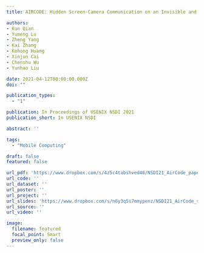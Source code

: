 ```yaml
---
title: AIRCODE: Hidden Screen-Camera Communication on an Invisible and Inaudible Dual Channel

authors:
- Kun Qian
- Yumeng Lu
- Zheng Yang
- Kai Zhang
- Kehong Huang
- Xinjun Cai
- Chenshu Wu
- Yunhao Liu

date: 2021-04-12T00:00:00.000Z
doi: ""

publication_types:
  - "1"

publication: In Proceedings of USENIX NSDI 2021
publication_short: In USENIX NSDI

abstract: ''

tags:
  - "Mobile Computing"

draft: false
featured: false

url_pdf: 'https://www.dropbox.com/s/4z5c4tabshved46/NSDI21_AirCode_paper.pdf?dl=0'
url_code: ''
url_dataset: ''
url_poster: ''
url_project: ''
url_slides: 'https://www.dropbox.com/s/n6y3q5s7mmypenz/NSDI21_AirCode_slides.pptx?dl=0'
url_source: ''
url_video: ''

image:
  filename: featured
  focal_point: Smart
  preview_only: false
---
```

